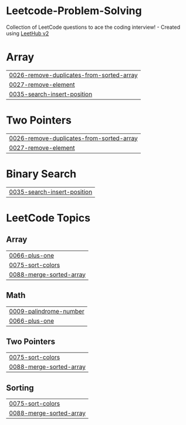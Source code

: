 # Leetcode-Problem-Solving
Collection of LeetCode questions to ace the coding interview! - Created using [LeetHub v2](https://github.com/arunbhardwaj/LeetHub-2.0)


# Array
|  |
| ------- |
| [0026-remove-duplicates-from-sorted-array](https://github.com/nemesis-0001/Leetcode-Problem-Solving/tree/master/0026-remove-duplicates-from-sorted-array) |
| [0027-remove-element](https://github.com/nemesis-0001/Leetcode-Problem-Solving/tree/master/0027-remove-element) |
| [0035-search-insert-position](https://github.com/nemesis-0001/Leetcode-Problem-Solving/tree/master/0035-search-insert-position) |
# Two Pointers
|  |
| ------- |
| [0026-remove-duplicates-from-sorted-array](https://github.com/nemesis-0001/Leetcode-Problem-Solving/tree/master/0026-remove-duplicates-from-sorted-array) |
| [0027-remove-element](https://github.com/nemesis-0001/Leetcode-Problem-Solving/tree/master/0027-remove-element) |
# Binary Search
|  |
| ------- |
| [0035-search-insert-position](https://github.com/nemesis-0001/Leetcode-Problem-Solving/tree/master/0035-search-insert-position) |
<!---LeetCode Topics Start-->
# LeetCode Topics
## Array
|  |
| ------- |
| [0066-plus-one](https://github.com/nemesis-0001/Leetcode-Problem-Solving/tree/master/0066-plus-one) |
| [0075-sort-colors](https://github.com/nemesis-0001/Leetcode-Problem-Solving/tree/master/0075-sort-colors) |
| [0088-merge-sorted-array](https://github.com/nemesis-0001/Leetcode-Problem-Solving/tree/master/0088-merge-sorted-array) |
## Math
|  |
| ------- |
| [0009-palindrome-number](https://github.com/nemesis-0001/Leetcode-Problem-Solving/tree/master/0009-palindrome-number) |
| [0066-plus-one](https://github.com/nemesis-0001/Leetcode-Problem-Solving/tree/master/0066-plus-one) |
## Two Pointers
|  |
| ------- |
| [0075-sort-colors](https://github.com/nemesis-0001/Leetcode-Problem-Solving/tree/master/0075-sort-colors) |
| [0088-merge-sorted-array](https://github.com/nemesis-0001/Leetcode-Problem-Solving/tree/master/0088-merge-sorted-array) |
## Sorting
|  |
| ------- |
| [0075-sort-colors](https://github.com/nemesis-0001/Leetcode-Problem-Solving/tree/master/0075-sort-colors) |
| [0088-merge-sorted-array](https://github.com/nemesis-0001/Leetcode-Problem-Solving/tree/master/0088-merge-sorted-array) |
<!---LeetCode Topics End-->